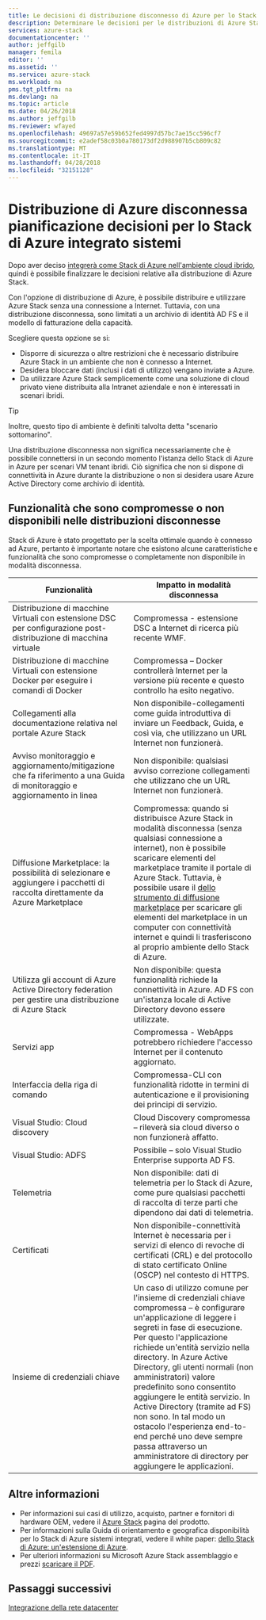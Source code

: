 ```yaml
---
title: Le decisioni di distribuzione disconnesso di Azure per lo Stack di Azure integrati sistemi | Documenti Microsoft
description: Determinare le decisioni per le distribuzioni di Azure Stack Azure connesse a più nodi di pianificazione della distribuzione.
services: azure-stack
documentationcenter: ''
author: jeffgilb
manager: femila
editor: ''
ms.assetid: ''
ms.service: azure-stack
ms.workload: na
pms.tgt_pltfrm: na
ms.devlang: na
ms.topic: article
ms.date: 04/26/2018
ms.author: jeffgilb
ms.reviewer: wfayed
ms.openlocfilehash: 49697a57e59b652fed4997d57bc7ae15cc596cf7
ms.sourcegitcommit: e2adef58c03b0a780173df2d988907b5cb809c82
ms.translationtype: MT
ms.contentlocale: it-IT
ms.lasthandoff: 04/28/2018
ms.locfileid: "32151128"
---
```

# <a name="azure-disconnected-deployment-planning-decisions-for-azure-stack-integrated-systems"></a>Distribuzione di Azure disconnessa pianificazione decisioni per lo Stack di Azure integrato sistemi
Dopo aver deciso [integrerà come Stack di Azure nell'ambiente cloud ibrido](azure-stack-connection-models.md), quindi è possibile finalizzare le decisioni relative alla distribuzione di Azure Stack.

Con l'opzione di distribuzione di Azure, è possibile distribuire e utilizzare Azure Stack senza una connessione a Internet. Tuttavia, con una distribuzione disconnessa, sono limitati a un archivio di identità AD FS e il modello di fatturazione della capacità. 

Scegliere questa opzione se si:
- Disporre di sicurezza o altre restrizioni che è necessario distribuire Azure Stack in un ambiente che non è connesso a Internet.
- Desidera bloccare dati (inclusi i dati di utilizzo) vengano inviate a Azure.
- Da utilizzare Azure Stack semplicemente come una soluzione di cloud privato viene distribuita alla Intranet aziendale e non è interessati in scenari ibridi.

> [!TIP]
> Inoltre, questo tipo di ambiente è definiti talvolta detta "scenario sottomarino".

Una distribuzione disconnessa non significa necessariamente che è possibile connettersi in un secondo momento l'istanza dello Stack di Azure in Azure per scenari VM tenant ibridi. Ciò significa che non si dispone di connettività in Azure durante la distribuzione o non si desidera usare Azure Active Directory come archivio di identità.

## <a name="features-that-are-impaired-or-unavailable-in-disconnected-deployments"></a>Funzionalità che sono compromesse o non disponibili nelle distribuzioni disconnesse 
Stack di Azure è stato progettato per la scelta ottimale quando è connesso ad Azure, pertanto è importante notare che esistono alcune caratteristiche e funzionalità che sono compromesse o completamente non disponibile in modalità disconnessa. 

|Funzionalità|Impatto in modalità disconnessa|
|-----|-----|
|Distribuzione di macchine Virtuali con estensione DSC per configurazione post-distribuzione di macchina virtuale|Compromessa - estensione DSC a Internet di ricerca più recente WMF.|
|Distribuzione di macchine Virtuali con estensione Docker per eseguire i comandi di Docker|Compromessa – Docker controllerà Internet per la versione più recente e questo controllo ha esito negativo.|
|Collegamenti alla documentazione relativa nel portale Azure Stack|Non disponibile-collegamenti come guida introduttiva di inviare un Feedback, Guida, e così via, che utilizzano un URL Internet non funzionerà.|
|Avviso monitoraggio e aggiornamento/mitigazione che fa riferimento a una Guida di monitoraggio e aggiornamento in linea|Non disponibile: qualsiasi avviso correzione collegamenti che utilizzano che un URL Internet non funzionerà.|
|Diffusione Marketplace: la possibilità di selezionare e aggiungere i pacchetti di raccolta direttamente da Azure Marketplace|Compromessa: quando si distribuisce Azure Stack in modalità disconnessa (senza qualsiasi connessione a internet), non è possibile scaricare elementi del marketplace tramite il portale di Azure Stack. Tuttavia, è possibile usare il [dello strumento di diffusione marketplace](https://docs.microsoft.com/azure/azure-stack/azure-stack-download-azure-marketplace-item#download-marketplace-items-in-a-disconnected-or-a-partially-connected-scenario-with-limited-internet-connectivity) per scaricare gli elementi del marketplace in un computer con connettività internet e quindi li trasferiscono al proprio ambiente dello Stack di Azure.|
|Utilizza gli account di Azure Active Directory federation per gestire una distribuzione di Azure Stack|Non disponibile: questa funzionalità richiede la connettività in Azure. AD FS con un'istanza locale di Active Directory devono essere utilizzate.|
|Servizi app|Compromessa - WebApps potrebbero richiedere l'accesso Internet per il contenuto aggiornato.|
|Interfaccia della riga di comando|Compromessa-CLI con funzionalità ridotte in termini di autenticazione e il provisioning dei principi di servizio.|
|Visual Studio: Cloud discovery|Cloud Discovery compromessa – rileverà sia cloud diverso o non funzionerà affatto.|
|Visual Studio: ADFS|Possibile – solo Visual Studio Enterprise supporta AD FS.
Telemetria|Non disponibile: dati di telemetria per lo Stack di Azure, come pure qualsiasi pacchetti di raccolta di terze parti che dipendono dai dati di telemetria.|
|Certificati|Non disponibile-connettività Internet è necessaria per i servizi di elenco di revoche di certificati (CRL) e del protocollo di stato certificato Online (OSCP) nel contesto di HTTPS.|
|Insieme di credenziali chiave|Un caso di utilizzo comune per l'insieme di credenziali chiave compromessa – è configurare un'applicazione di leggere i segreti in fase di esecuzione. Per questo l'applicazione richiede un'entità servizio nella directory. In Azure Active Directory, gli utenti normali (non amministratori) valore predefinito sono consentito aggiungere le entità servizio. In Active Directory (tramite ad FS) non sono. In tal modo un ostacolo l'esperienza end-to-end perché uno deve sempre passa attraverso un amministratore di directory per aggiungere le applicazioni.| 

## <a name="learn-more"></a>Altre informazioni
- Per informazioni sui casi di utilizzo, acquisto, partner e fornitori di hardware OEM, vedere il [Azure Stack](https://azure.microsoft.com/overview/azure-stack/) pagina del prodotto.
- Per informazioni sulla Guida di orientamento e geografica disponibilità per lo Stack di Azure sistemi integrati, vedere il white paper: [dello Stack di Azure: un'estensione di Azure](https://azure.microsoft.com/resources/azure-stack-an-extension-of-azure/). 
- Per ulteriori informazioni su Microsoft Azure Stack assemblaggio e prezzi [scaricare il PDF](https://azure.microsoft.com/mediahandler/files/resourcefiles/5bc3f30c-cd57-4513-989e-056325eb95e1/Azure-Stack-packaging-and-pricing-datasheet.pdf). 

## <a name="next-steps"></a>Passaggi successivi
[Integrazione della rete datacenter](azure-stack-network.md)